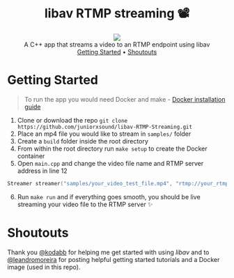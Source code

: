 <div align="center">
<h1>libav RTMP streaming 📽</h1>
<img src="https://i.imgur.com/W1TmWTM.gif" /><br>
 A C++ app that streams a video to an RTMP endpoint using libav<br>
 <a href="#getting-started">Getting Started</a> • <a href="#shoutouts">Shoutouts</a>
</div>

# Getting Started
> To run the app you would need Docker and make - [Docker installation guide](https://docs.docker.com/v17.12/install/)
1. Clone or download the repo `git clone https://github.com/juniorxsound/libav-RTMP-Streaming.git`
2. Place an mp4 file you would like to stream in `samples/` folder
3. Create a `build` folder inside the root directory
4. From within the root directory run `make setup` to create the Docker container
5. Open `main.cpp` and change the video file name and RTMP server address in line 12
```cpp
Streamer streamer("samples/your_video_test_file.mp4", "rtmp://your_rtmp_streaming_endpoint");
```
6. Run `make run` and if everything goes smooth, you should be live streaming your video file to the RTMP server ✨

# Shoutouts
Thank you [@kodabb](https://github.com/kodabb) for helping me get started with using *libav* and to [@leandromoreira](https://github.com/leandromoreira/) for posting helpful getting started tutorials and a Docker image (used in this repo).
